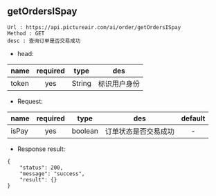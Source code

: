 

getOrdersISpay
---

```
Url : https://api.pictureair.com/ai/order/getOrdersISpay
Method : GET 
desc : 查询订单是否交易成功
```

* head:

|name|required|type|des|
| ------------- |:-------------:|:-------------:|:---------------------------------------:|
| token | yes | String | 标识用户身份 | 

* Request:

|name|required|type|des|default|
| ------------- |:-------------:|:-------------:|:---------------------------------------:|:-------------:|
| isPay | yes | boolean | 订单状态是否交易成功 | - |

* Response result:
```
{
    "status": 200,
    "message": "success",
    "result": {}
}
```
